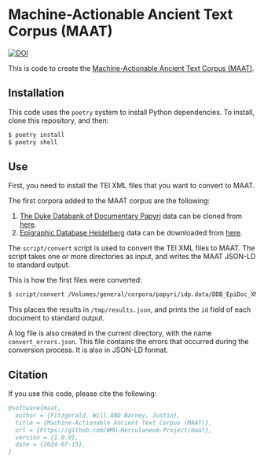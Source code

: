 # Machine-Actionable Ancient Text Corpus (MAAT)

[![DOI](https://zenodo.org/badge/DOI/10.5281/zenodo.12553283.svg)](https://doi.org/10.5281/zenodo.12553283)

This is code to create the [Machine-Actionable Ancient Text Corpus (MAAT)](https://zenodo.org/records/12553283).

## Installation

This code uses the `poetry` system to install Python dependencies. To install, clone this
repository, and then:

```sh
$ poetry install
$ poetry shell
```

## Use

First, you need to install the TEI XML files that you want to convert to MAAT.

The first corpora added to the MAAT corpus are the following:

1. [The Duke Databank of Documentary Papyri](https://papyri.info/docs/ddbdp) data can be cloned from [here](https://github.com/papyri/idp.data).
2. [Epigraphic Database Heidelberg](https://edh.ub.uni-heidelberg.de/home) data can be downloaded from [here](https://edh.ub.uni-heidelberg.de/data/download).

The `script/convert` script is used to convert the TEI XML files to MAAT. The script takes one or more directories as input, and writes the MAAT JSON-LD to standard output.

This is how the first files were converted:

```sh
$ script/convert /Volumes/general/corpora/papyri/idp.data/DDB_EpiDoc_XML  /Volumes/general/corpora/papyri/idp.data/DCLP /Volumes/general/corpora/inscriptions | tee /tmp/results.json | jq .id
```

This places the results in `/tmp/results.json`, and prints the `id` field of each document to standard output.

A log file is also created in the current directory, with the name ` convert_errors.json`. This file contains the errors that occurred during the conversion process. It is also in JSON-LD format.

## Citation

If you use this code, please cite the following:

```bibtex
@software{maat,
  author = {Fitzgerald, Will AND Barney, Justin},
  title = {Machine-Actionable Ancient Text Corpus (MAAT)},
  url = {https://github.com/WMU-Herculaneum-Project/maat},
  version = {1.0.0},
  date = {2024-07-15},
}
```
